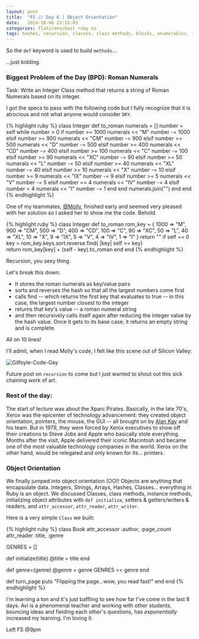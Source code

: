 ```yaml
---
layout: post
title:  "FS // Day 6 | Object Orientation"
date:   2014-10-06 22:15:03
categories: flatironschool ruby oo
tags: hashes, recursion, classes, class methods, blocks, enumerables, iteration, sorting, data structures, object-orientation, oo, xerox, apple, xparc pirates, alan kay
---
```


So the `def` keyword is used to build `methods`...

...just kidding.

### Biggest Problem of the Day (BPD): Roman Numerals 

Task: Write an Integer Class method that returns a string of Roman Numerals based on its integer.

I got the specs to pass with the following code but I fully recognize that it is atrocious and not what anyone would consider `DRY`.

{% highlight ruby %}
class Integer
  def to_roman
    numerals = []
    number = self
    while number > 0
      if number >= 1000
        numerals << "M"
        number -= 1000
      elsif number >= 900
        numerals << "CM"
        number -= 900
      elsif number >= 500
        numerals << "D"
        number -= 500
      elsif number >= 400
        numerals << "CD"
        number -= 400
      elsif number >= 100
        numerals << "C"
        number -= 100
      elsif number >= 90
        numerals << "XC"
        number -= 90
      elsif number >= 50 
        numerals << "L"
        number -= 50
      elsif number >= 40
        numerals << "XL"
        number -= 40
      elsif number >= 10
        numerals << "X"
        number -= 10
      elsif number >= 9
        numerals << "IX"
        number -= 9
      elsif number >= 5
        numerals << "V"
        number -= 5
      elsif number == 4
        numerals << "IV"
        number -= 4
      elsif number < 4
        numerals << "I"
        number -= 1 
      end
    end
    numerals.join("")
  end
end
{% endhighlight %}

One of my teammates, [@Molly](https://github.com/molgin), finished early and seemed very pleased with her solution so I asked her to show me the code. Behold.

{% highlight ruby %}
class Integer
  def to_roman
    rom_key = { 1000 => "M", 900 => "CM", 500 => "D", 400 => "CD", 100 => "C", 90 => "XC",
      50 => "L", 40 => "XL", 10 => "X", 9 => "IX", 5 => "V", 4 => "IV", 1 => "I"
    }
    return "" if self == 0
    key = rom_key.keys.sort.reverse.find{ |key| self >= key}        
    return rom_key[key] + (self - key).to_roman
  end
end
{% endhighlight %}

Recursion, you sexy thing.

Let's break this down:

* It stores the roman numerals as key/value pairs
* sorts and reverses the hash so that all the largest numbers come first
* calls find -- which returns the first key that evaluates to true -- in this case, the largest number closest to the integer
* returns that key's value -- a roman numeral string
* and then recursively calls itself again after reducing the integer value by the hash value. Once it gets to its base case, it returns an empty string and is complete. 

All on 10 lines!

I'll admit, when I read Molly's code, I felt like this scene out of Silicon Valley:

<img src="http://38.media.tumblr.com/125a0617d8986ad521772f0f42aa56db/tumblr_n68390DBXL1t9w6i8o1_500.gif" alt="Gilfoyle-Code-Gay">

Future post on `recursion` to come but I just wanted to shout out this sick chaining work of art.

### Rest of the day:
The start of lecture was about the Xparc Pirates. Basically, in the late 70's, Xerox was the epicenter of technology advancement: they created object orientation, pointers, the mouse, the GUI -- all brought on by [Alan Kay](http://en.wikipedia.org/wiki/Alan_Kay) and his team. But in 1979, they were forced by Xerox executives to show off their creations to Steve Jobs and Apple who basically stole everything. Months after the visit, Apple delivered their iconic Macintosh and became one of the most valuable technology companies in the world. Xerox on the other hand, would be relegated and only known for its... printers.

### Object Orientation
We finally jumped into object orientation (OO)! Objects are anything that encapsulate data. Integers, Strings, Arrays, Hashes, Classes... everything in Ruby is an object. We discussed Classes, class methods, instance methods, initializing object attributes with `def initialize`, setters & getters/writers & readers, and `attr_accessor`, `attr_reader`, `attr_writer`. 

Here is a very simple `Class` we built:

{% highlight ruby %}
class Book
  attr_accessor :author, :page_count
  attr_reader :title, :genre

  GENRES = []

  def initialize(title)
    @title = title
  end

  def genre=(genre)
    @genre = genre
    GENRES << genre
  end

  def turn_page
    puts "Flipping the page...wow, you read fast!"
  end
end
{% endhighlight %}

I'm learning a ton and it's just baffling to see how far I've come in the last 8 days. Avi is a phenomenal teacher and working with other students, bouncing ideas and fielding each other's questions, has *exponentially* increased my learning. I'm loving it.

Left FS @9pm

